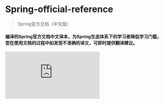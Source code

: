 # Spring-official-reference
> Spring官方文档（中文版）
#### 编译的Spring官方文档中文译本，为Spring生态体系下的学习者降低学习门槛，您在使用文档的过程中如发现不准确的译文，可即时提供翻译建议。
![参考手册](https://github.com/caojiele/Spring-official-reference/blob/master/Spring%20Boot/version/documents/2.0.0/参考手册.md)
